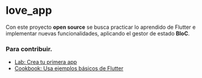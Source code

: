 # love_app

Con este proyecto **open source** se busca practicar lo aprendido de Flutter e implementar
nuevas funcionalidades, aplicando el gestor de estado **BloC**.

### Para contribuir.

- [Lab: Crea tu primera app](https://docs.flutter.dev/get-started/codelab)
- [Cookbook: Usa ejemplos básicos de Flutter](https://docs.flutter.dev/cookbook)



